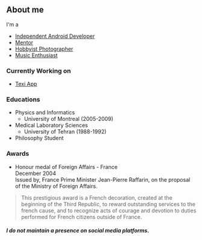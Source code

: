 ## About me
I'm a
- [Independent Android Developer](https://texi.app/)
- [Mentor](https://www.cafeplanck.com/)
- [Hobbyist Photographer](https://diansoha.com)
- [Music Enthusiast](https://sites.google.com/view/liberomusics)

### Currently Working on 
- [Texi App](https://play.google.com/store/apps/details?id=app.texi.texi)

### Educations 
- Physics and Informatics
  - University of Montreal (2005-2009)
- Medical Laboratory Sciences 
  - University of Tehran (1988-1992)
- Philosophy Student


### Awards
- Honour medal of Foreign Affairs - France    
December 2004   
Issued by, France Prime Minister Jean-Pierre Raffarin, on the proposal of the Ministry of Foreign Affairs.   
> This prestigious award is a French decoration, created at the beginning of the Third Republic, to reward outstanding services to the french cause, and to recognize acts of courage and devotion to duties performed for French citizens outside of France.

##### I do not maintain a presence on social media platforms.

